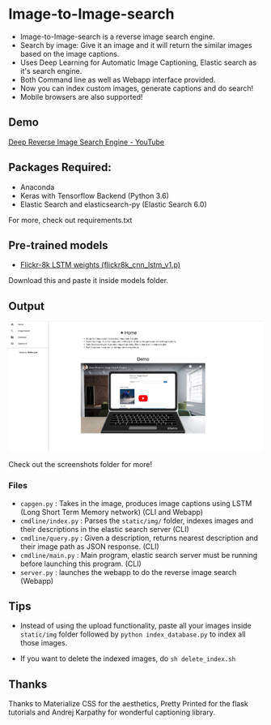 # Image-to-Image-search
* Image-to-Image-search is a reverse image search engine. 
* Search by image: Give it an image and it will return the similar images based on the image captions.
* Uses Deep Learning for Automatic Image Captioning, Elastic search as it's search engine.
* Both Command line as well as Webapp interface provided.
* Now you can index custom images, generate captions and do search!
* Mobile browsers are also supported!

## Demo
[Deep Reverse Image Search Engine - YouTube](https://www.youtube.com/watch?v=xNUL2IHl4tQ)


## Packages Required:
* Anaconda
* Keras with Tensorflow Backend (Python 3.6)
* Elastic Search and elasticsearch-py (Elastic Search 6.0)

For more, check out requirements.txt

## Pre-trained models
* [Flickr-8k LSTM weights (flickr8k\_cnn\_lstm\_v1.p)](https://cs.stanford.edu/people/karpathy/neuraltalk/flickr8k_cnn_lstm_v1.zip)

Download this and paste it inside models folder.

## Output
<img src="screenshots/home_desktop.jpg"/>

Check out the screenshots folder for more!

### Files
* `capgen.py` : Takes in the image, produces image captions using LSTM (Long Short Term Memory network) (CLI and Webapp)
* `cmdline/index.py` : Parses the `static/img/` folder, indexes images and their descriptions in the elastic search server (CLI)
* `cmdline/query.py` : Given a description, returns nearest description and their image path as JSON response. (CLI)
* `cmdline/main.py` : Main program, elastic search server must be running before launching this program. (CLI)
* `server.py` : launches the webapp to do the reverse image search (Webapp)     


## Tips
* Instead of using the upload functionality, paste all your images inside `static/img` folder followed by `python index_database.py` to index all those images.


* If you want to delete the indexed images, do `sh delete_index.sh`


## Thanks
Thanks to Materialize CSS for the aesthetics, Pretty Printed for the flask tutorials and Andrej Karpathy for wonderful captioning library.

